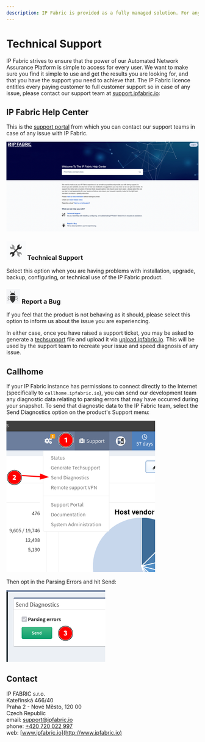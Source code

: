```yaml
---
description: IP Fabric is provided as a fully managed solution. For any technical support needed you can contact us on support@ipfabric.io.
---
```


# Technical Support

IP Fabric strives to ensure that the power of our Automated Network Assurance Platform is simple to access for every user. 
We want to make sure you find it simple to use and get the results you are looking for, and that you have the support you need to achieve that.
The IP Fabric licence entitles every paying customer to full customer support so in case of any issue, please contact our support team at
[support.ipfabric.io](https://support.ipfabric.io):

## IP Fabric Help Center

This is the [support portal](https://support.ipfabric.io) from which you can contact our support teams in case of
any issue with IP Fabric.

![IP Fabric Help Center](help_center.png)

### ![Technical Support](ico_tech.png) Technical Support

Select this option when you are having problems with
installation, upgrade, backup, configuring, or technical use of the IP Fabric product.

### ![Bug](ico_bug.png) Report a Bug

If you feel that the product is not behaving as it should, please select this option to inform us about the issue you are experiencing.

In either case, once you have raised a support ticket, you may be asked to generate a 
[techsupport](techsupport.md) file and upload it via [upload.ipfabric.io](https://upload.ipfabric.io).
This will be used by the support team to recreate your issue and speed diagnosis of any issue.

## Callhome

If your IP Fabric instance has permissions to connect directly to the Internet (specifically to `callhome.ipfabric.io`), you can
send our development team any diagnostic data relating to parsing errors that may have occurred during your snapshot.
To send that diagnostic data to the IP Fabric team, select the Send Diagnostics option on the product's Support menu:

![Diagnostics](diagnostics.png)

Then opt in the Parsing Errors and hit Send:

![Parsing Errors](parsing.png)

## Contact

IP FABRIC s.r.o.  
Kateřinská 466/40  
Praha 2 - Nové Město, 120 00  
Czech Republic  
email: <support@ipfabric.io>  
phone: [+420 720 022 997](tel:00420720022997)  
web: [www.ipfabric.io](http://www.ipfabric.io)
